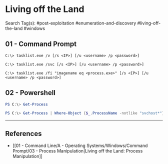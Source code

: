 # Living off the Land

Search Tag(s): #post-exploitation #enumeration-and-discovery #living-off-the-land #windows

## 01 - Command Prompt

```
C:\> tasklist.exe /v [/s <IP>] [/u <username> /p <password>]

C:\> tasklist.exe /svc [/s <IP>] [/u <username> /p <password>]

C:\> tasklist.exe /fi "imagename eq <process.exe>" [/s <IP>] [/u <username> /p <password>]
```

## 02 - Powershell

```powershell
PS C:\> Get-Process

PS C:\> Get-Process | Where-Object {$_.ProcessName -notlike "svchost*"} | Format-Table ProcessName, Id
```

---
## References

- [[01 - Command Line/A - Operating Systems/Windows/Command Prompt/03 - Process Manipulation|Living off the Land: Process Manipulation]]